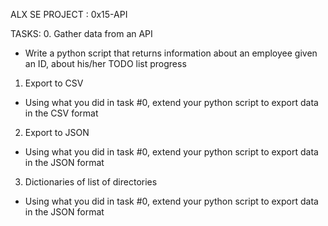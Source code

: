 ALX SE
PROJECT : 0x15-API

TASKS:
0. Gather data from an API
- Write a python script that returns information about an employee
given an ID, about his/her TODO list progress

1. Export to CSV
- Using what you did in task #0, extend your python script to export
data in the CSV format

2. Export to JSON
- Using what you did in task #0, extend your python script to export
data in the JSON format

3. Dictionaries of list of directories
- Using what you did in task #0, extend your python script to export
data in the JSON format
